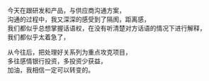 今天在跟研发和产品，与供应商沟通方案，  
沟通的过程中，我又深深的感受到了隔阂，距离感，  
我们都似乎总想掌握话语权，在没有听清楚对方话语的情况下进行解释，  
我们都似乎太着急了，  

从今往后，把处理好关系列为重点攻克项目，  
多往感情银行投资，多投资少获益，  
加油，我相信一定可以转变的。